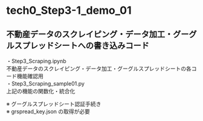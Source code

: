 # tech0_Step3-1_demo_01

## 不動産データのスクレイピング・データ加工・グーグルスプレッドシートへの書き込みコード

・Step3_Scraping.ipynb  
不動産データのスクレイピング・データ加工・グーグルスプレッドシートの各コード機能確認用  
・Step3_Scraping_sample01.py  
上記の機能の関数化・統合化  

※ グーグルスプレッドシート認証手続き  
※ grspread_key.json  の取得が必要
